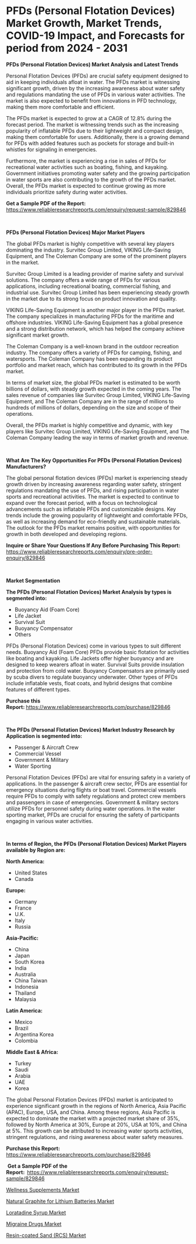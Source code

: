 <p><h1>PFDs (Personal Flotation Devices) Market Growth, Market Trends, COVID-19 Impact, and Forecasts for period from 2024 - 2031</h1></p><p><strong>PFDs (Personal Flotation Devices) Market Analysis and Latest Trends</strong></p>
<p><p>Personal Flotation Devices (PFDs) are crucial safety equipment designed to aid in keeping individuals afloat in water. The PFDs market is witnessing significant growth, driven by the increasing awareness about water safety and regulations mandating the use of PFDs in various water activities. The market is also expected to benefit from innovations in PFD technology, making them more comfortable and efficient.</p><p>The PFDs market is expected to grow at a CAGR of 12.8% during the forecast period. The market is witnessing trends such as the increasing popularity of inflatable PFDs due to their lightweight and compact design, making them comfortable for users. Additionally, there is a growing demand for PFDs with added features such as pockets for storage and built-in whistles for signaling in emergencies.</p><p>Furthermore, the market is experiencing a rise in sales of PFDs for recreational water activities such as boating, fishing, and kayaking. Government initiatives promoting water safety and the growing participation in water sports are also contributing to the growth of the PFDs market. Overall, the PFDs market is expected to continue growing as more individuals prioritize safety during water activities.</p></p>
<p><strong>Get a Sample PDF of the Report:&nbsp;</strong> <a href="https://www.reliableresearchreports.com/enquiry/request-sample/829846">https://www.reliableresearchreports.com/enquiry/request-sample/829846</a></p>
<p>&nbsp;</p>
<p><strong>PFDs (Personal Flotation Devices) Major Market Players</strong></p>
<p><p>The global PFDs market is highly competitive with several key players dominating the industry. Survitec Group Limited, VIKING Life-Saving Equipment, and The Coleman Company are some of the prominent players in the market.</p><p>Survitec Group Limited is a leading provider of marine safety and survival solutions. The company offers a wide range of PFDs for various applications, including recreational boating, commercial fishing, and industrial use. Survitec Group Limited has been experiencing steady growth in the market due to its strong focus on product innovation and quality.</p><p>VIKING Life-Saving Equipment is another major player in the PFDs market. The company specializes in manufacturing PFDs for the maritime and offshore industries. VIKING Life-Saving Equipment has a global presence and a strong distribution network, which has helped the company achieve significant market growth.</p><p>The Coleman Company is a well-known brand in the outdoor recreation industry. The company offers a variety of PFDs for camping, fishing, and watersports. The Coleman Company has been expanding its product portfolio and market reach, which has contributed to its growth in the PFDs market.</p><p>In terms of market size, the global PFDs market is estimated to be worth billions of dollars, with steady growth expected in the coming years. The sales revenue of companies like Survitec Group Limited, VIKING Life-Saving Equipment, and The Coleman Company are in the range of millions to hundreds of millions of dollars, depending on the size and scope of their operations.</p><p>Overall, the PFDs market is highly competitive and dynamic, with key players like Survitec Group Limited, VIKING Life-Saving Equipment, and The Coleman Company leading the way in terms of market growth and revenue.</p></p>
<p>&nbsp;</p>
<p><strong>What Are The Key Opportunities For PFDs (Personal Flotation Devices) Manufacturers?</strong></p>
<p><p>The global personal flotation devices (PFDs) market is experiencing steady growth driven by increasing awareness regarding water safety, stringent regulations mandating the use of PFDs, and rising participation in water sports and recreational activities. The market is expected to continue to expand over the forecast period, with a focus on technological advancements such as inflatable PFDs and customizable designs. Key trends include the growing popularity of lightweight and comfortable PFDs, as well as increasing demand for eco-friendly and sustainable materials. The outlook for the PFDs market remains positive, with opportunities for growth in both developed and developing regions.</p></p>
<p><strong>Inquire or Share Your Questions If Any Before Purchasing This Report:</strong> <a href="https://www.reliableresearchreports.com/enquiry/pre-order-enquiry/829846">https://www.reliableresearchreports.com/enquiry/pre-order-enquiry/829846</a></p>
<p>&nbsp;</p>
<p><strong>Market Segmentation</strong></p>
<p><strong>The PFDs (Personal Flotation Devices) Market Analysis by types is segmented into:</strong></p>
<p><ul><li>Buoyancy Aid (Foam Core)</li><li>Life Jacket</li><li>Survival Suit</li><li>Buoyancy Compensator</li><li>Others</li></ul></p>
<p><p>PFDs (Personal Flotation Devices) come in various types to suit different needs. Buoyancy Aid (Foam Core) PFDs provide basic flotation for activities like boating and kayaking. Life Jackets offer higher buoyancy and are designed to keep wearers afloat in water. Survival Suits provide insulation and protection from cold water. Buoyancy Compensators are primarily used by scuba divers to regulate buoyancy underwater. Other types of PFDs include inflatable vests, float coats, and hybrid designs that combine features of different types.</p></p>
<p><strong>Purchase this Report:&nbsp;</strong><a href="https://www.reliableresearchreports.com/purchase/829846">https://www.reliableresearchreports.com/purchase/829846</a></p>
<p>&nbsp;</p>
<p><strong>The PFDs (Personal Flotation Devices) Market Industry Research by Application is segmented into:</strong></p>
<p><ul><li>Passenger & Aircraft Crew</li><li>Commercial Vessel</li><li>Government & Military</li><li>Water Sporting</li></ul></p>
<p><p>Personal Flotation Devices (PFDs) are vital for ensuring safety in a variety of applications. In the passenger & aircraft crew sector, PFDs are essential for emergency situations during flights or boat travel. Commercial vessels require PFDs to comply with safety regulations and protect crew members and passengers in case of emergencies. Government & military sectors utilize PFDs for personnel safety during water operations. In the water sporting market, PFDs are crucial for ensuring the safety of participants engaging in various water activities.</p></p>
<p>&nbsp;</p>
<p><strong>In terms of Region, the PFDs (Personal Flotation Devices) Market Players available by Region are:</strong></p>
<p>
    <p> <strong> North America: </strong>
        <ul>
            <li>United States</li>
            <li>Canada</li>
        </ul>
        </p> 
    <p> <strong> Europe: </strong>
        <ul>
            <li>Germany</li>
            <li>France</li>
            <li>U.K.</li>
            <li>Italy</li>
            <li>Russia</li>
        </ul>
        </p> 
    <p> <strong> Asia-Pacific: </strong>
        <ul>
            <li>China</li>
            <li>Japan</li>
            <li>South Korea</li>
            <li>India</li>
            <li>Australia</li>
            <li>China Taiwan</li>
            <li>Indonesia</li>
            <li>Thailand</li>
            <li>Malaysia</li>
        </ul>
        </p> 
    <p> <strong> Latin America: </strong>
        <ul>
            <li>Mexico</li>
            <li>Brazil</li>
            <li>Argentina Korea</li>
            <li>Colombia</li>
        </ul>
        </p> 
    <p> <strong> Middle East & Africa: </strong>
        <ul>
            <li>Turkey</li>
            <li>Saudi</li>
            <li>Arabia</li>
            <li>UAE</li>
            <li>Korea</li>
        </ul>
    </p>
    </p>
<p><p>The global Personal Flotation Devices (PFDs) market is anticipated to experience significant growth in the regions of North America, Asia Pacific (APAC), Europe, USA, and China. Among these regions, Asia Pacific is expected to dominate the market with a projected market share of 35%, followed by North America at 30%, Europe at 20%, USA at 10%, and China at 5%. This growth can be attributed to increasing water sports activities, stringent regulations, and rising awareness about water safety measures.</p></p>
<p><strong>Purchase this Report: </strong><a href="https://www.reliableresearchreports.com/purchase/829846">https://www.reliableresearchreports.com/purchase/829846</a></p>
<p>&nbsp;<strong>Get a Sample PDF of the Report:&nbsp;&nbsp;</strong><a href="https://www.reliableresearchreports.com/enquiry/request-sample/829846">https://www.reliableresearchreports.com/enquiry/request-sample/829846</a></p>
<p><strong></strong></p>
<p><p><a href="https://medium.com/@laurynframi1907/wellness-supplements-market-size-reveals-the-best-marketing-channels-in-global-industry-f1e0565735ac">Wellness Supplements Market</a></p><p><a href="https://github.com/lubmix/Market-Research-Report-List-1/blob/main/natural-graphite-for-lithium-batteries-market.md">Natural Graphite for Lithium Batteries Market</a></p><p><a href="https://medium.com/@laurynframi1907/loratadine-syrup-market-outlook-industry-overview-and-forecast-2024-to-2031-8262c7dc2aa0">Loratadine Syrup Market</a></p><p><a href="https://medium.com/@laurynframi1907/migraine-drugs-market-analysis-and-sze-forecasted-for-period-from-2024-to-2031-e85dc2563057">Migraine Drugs Market</a></p><p><a href="https://github.com/joannagoyvaerts/Market-Research-Report-List-1/blob/main/resin-coated-sand-rcs-market.md">Resin-coated Sand (RCS) Market</a></p></p>